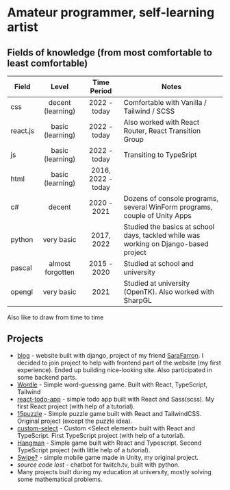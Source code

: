 # Amateur programmer, self-learning artist

## Fields of knowledge (from most comfortable to least comfortable)
| Field |        Level       |  Time Period  | Notes |
|-----|:------------------:|:-------------:|-------|
|  css  | decent (learning)  | 2022 - today  | Comfortable with Vanilla / Tailwind / SCSS |
|  react.js  | basic (learning)  | 2022 - today | Also worked with React Router, React Transition Group |
|  js  | basic (learning)  | 2022 - today  | Transiting to TypeSript |
|  html  | basic (learning)  | 2016, 2022 - today  |  |
|  c#  | decent  | 2020 - 2021  | Dozens of console programs, several WinForm programs, couple of Unity Apps |
|  python  | very basic  | 2017, 2022  | Studied the basics at school days, tackled while was working on Django-based project |
|  pascal  | almost forgotten | 2015 - 2020 | Studied at school and university |
|  opengl  | very basic  | 2021 | Studied at university (OpenTK). Also worked with SharpGL |

 Also like to draw from time to time <!--[pixiv profile](https://www.pixiv.net/en/users/75899055)-->

## Projects
+ [blog](https://github.com/SaraFarron/Blog) - website built with django, project of my friend [SaraFarron](https://github.com/SaraFarron). I decided to join project to help with frontend part of the website (my first experience). Ended up building nice-looking site. Also participated in some backend parts.
+ [Wordle](https://github.com/YaredFall/wordle) - Simple word-guessing game. Built with React, TypeScript, Tailwind
+ [react-todo-app](https://github.com/YaredFall/react-todo-app) - simple todo app built with React and Sass(scss). My first React project (with help of a tutorial).
+ [15puzzle](https://github.com/YaredFall/15puzzle) - Simple puzzle game built with React and TailwindCSS. Original project (except the puzzle idea).
+ [custom-select](https://github.com/YaredFall/typescript-custom-select) - Custom  &lt;Select element&gt; built with React and TypeScript. First TypeScript project (with help of a tutorial).
+ [Hangman](https://github.com/YaredFall/hangman) - Simple game built with React and Typescript. Second TypeScript project (with little help of a tutorial).
+ [Swipe?](https://github.com/YaredFall/swipe_game) - simple mobile game made in Unity, my original project.
+ *source code lost* - chatbot for twitch.tv, built with python.
+ Many projects built during my education at university, mostly solving some mathematical problems.
